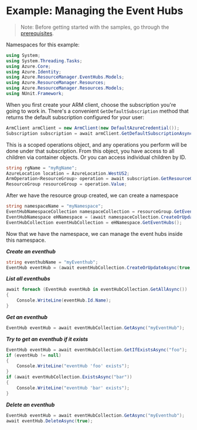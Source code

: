 # Example: Managing the Event Hubs
>Note: Before getting started with the samples, go through the [prerequisites](https://github.com/Azure/azure-sdk-for-net/tree/main/sdk/resourcemanager/Azure.ResourceManager#prerequisites).

Namespaces for this example:

```C# Snippet:Managing_Namespaces_Namespaces
using System;
using System.Threading.Tasks;
using Azure.Core;
using Azure.Identity;
using Azure.ResourceManager.EventHubs.Models;
using Azure.ResourceManager.Resources;
using Azure.ResourceManager.Resources.Models;
using NUnit.Framework;
```

When you first create your ARM client, choose the subscription you're going to work in. There's a convenient `GetDefaultSubscription` method that returns the default subscription configured for your user:

```C# Snippet:Managing_EventHubs_DefaultSubscription
ArmClient armClient = new ArmClient(new DefaultAzureCredential());
Subscription subscription = await armClient.GetDefaultSubscriptionAsync();
```

This is a scoped operations object, and any operations you perform will be done under that subscription. From this object, you have access to all children via container objects. Or you can access individual children by ID.

```C# Snippet:Managing_EventHubs_CreateResourceGroup
string rgName = "myRgName";
AzureLocation location = AzureLocation.WestUS2;
ArmOperation<ResourceGroup> operation = await subscription.GetResourceGroups().CreateOrUpdateAsync(true, rgName, new ResourceGroupData(location));
ResourceGroup resourceGroup = operation.Value;
```

After we have the resource group created, we can create a namespace

```C# Snippet:Managing_EventHubs_CreateNamespace
string namespaceName = "myNamespace";
EventHubNamespaceCollection namespaceCollection = resourceGroup.GetEventHubNamespaces();
EventHubNamespace eHNamespace = (await namespaceCollection.CreateOrUpdateAsync(true, namespaceName, new EventHubNamespaceData(location))).Value;
EventHubCollection eventHubCollection = eHNamespace.GetEventHubs();
```

Now that we have the namespace, we can manage the event hubs inside this namespace.

***Create an eventhub***

```C# Snippet:Managing_EventHubs_CreateEventHub
string eventhubName = "myEventhub";
EventHub eventHub = (await eventHubCollection.CreateOrUpdateAsync(true, eventhubName, new EventHubData())).Value;
```

***List all eventhubs***

```C# Snippet:Managing_EventHubs_ListEventHubs
await foreach (EventHub eventHub in eventHubCollection.GetAllAsync())
{
    Console.WriteLine(eventHub.Id.Name);
}
```

***Get an eventhub***

```C# Snippet:Managing_EventHubs_GetEventHub
EventHub eventHub = await eventHubCollection.GetAsync("myEventHub");
```

***Try to get an eventhub if it exists***

```C# Snippet:Managing_EventHubs_GetEventHubIfExists
EventHub eventHub = await eventHubCollection.GetIfExistsAsync("foo");
if (eventHub != null)
{
    Console.WriteLine("eventHub 'foo' exists");
}
if (await eventHubCollection.ExistsAsync("bar"))
{
    Console.WriteLine("eventHub 'bar' exists");
}
```

***Delete an eventhub***

```C# Snippet:Managing_EventHubs_DeleteEventHub
EventHub eventHub = await eventHubCollection.GetAsync("myEventhub");
await eventHub.DeleteAsync(true);
```

